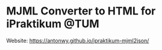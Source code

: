 # MJML Converter to HTML for iPraktikum @TUM


Website: https://antonwy.github.io/ipraktikum-mjml2json/
